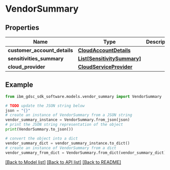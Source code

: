 # VendorSummary


## Properties

Name | Type | Description | Notes
------------ | ------------- | ------------- | -------------
**customer_account_details** | [**CloudAccountDetails**](CloudAccountDetails.md) |  | 
**sensitivities_summary** | [**List[SensitivitySummary]**](SensitivitySummary.md) |  | 
**cloud_provider** | [**CloudServiceProvider**](CloudServiceProvider.md) |  | 

## Example

```python
from ibm_gdsc_sdk_software.models.vendor_summary import VendorSummary

# TODO update the JSON string below
json = "{}"
# create an instance of VendorSummary from a JSON string
vendor_summary_instance = VendorSummary.from_json(json)
# print the JSON string representation of the object
print(VendorSummary.to_json())

# convert the object into a dict
vendor_summary_dict = vendor_summary_instance.to_dict()
# create an instance of VendorSummary from a dict
vendor_summary_from_dict = VendorSummary.from_dict(vendor_summary_dict)
```
[[Back to Model list]](../README.md#documentation-for-models) [[Back to API list]](../README.md#documentation-for-api-endpoints) [[Back to README]](../README.md)


